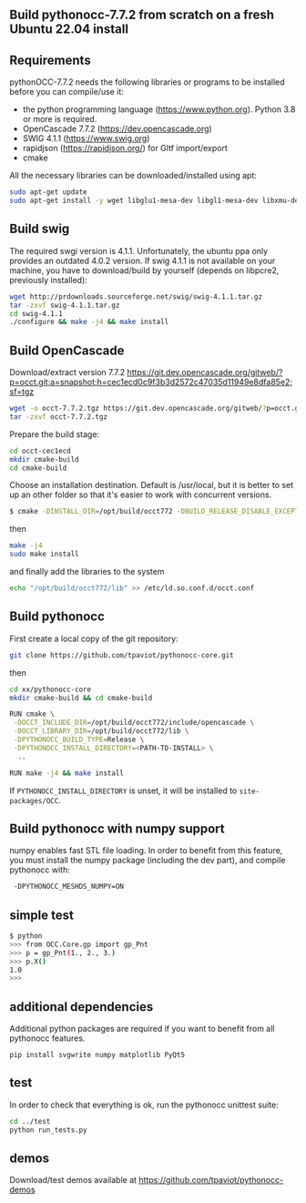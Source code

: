 Build pythonocc-7.7.2 from scratch on a fresh Ubuntu 22.04 install
------------------------------------------------------------------

Requirements
------------

pythonOCC-7.7.2 needs the following libraries or programs to be installed before you
can compile/use it:

*   the python programming language (<https://www.python.org>). Python 3.8 or more is required.
*   OpenCascade 7.7.2 (<https://dev.opencascade.org>)
*   SWIG 4.1.1 (<https://www.swig.org>)
*   rapidjson (<https://rapidjson.org/>) for Gltf import/export
*   cmake

All the necessary libraries can be downloaded/installed using apt:
```bash
sudo apt-get update
sudo apt-get install -y wget libglu1-mesa-dev libgl1-mesa-dev libxmu-dev libxi-dev build-essential cmake libfreetype6-dev tk-dev python3-dev rapidjson-dev python3 git python3-pip libpcre2-dev
```

Build swig
----------
The required swgi version is 4.1.1. Unfortunately, the ubuntu ppa only provides an outdated 4.0.2 version. If swig 4.1.1 is not available on your machine, you have to download/build by yourself (depends on libpcre2, previously installed):
```bash
wget http://prdownloads.sourceforge.net/swig/swig-4.1.1.tar.gz
tar -zxvf swig-4.1.1.tar.gz
cd swig-4.1.1
./configure && make -j4 && make install
```

Build OpenCascade
-----------------
Download/extract version 7.7.2 https://git.dev.opencascade.org/gitweb/?p=occt.git;a=snapshot;h=cec1ecd0c9f3b3d2572c47035d11949e8dfa85e2;sf=tgz

```bash
wget -o occt-7.7.2.tgz https://git.dev.opencascade.org/gitweb/?p=occt.git;a=snapshot;h=cec1ecd0c9f3b3d2572c47035d11949e8dfa85e2;sf=tgz
tar -zxvf occt-7.7.2.tgz
```

Prepare the build stage:
```bash
cd occt-cec1ecd
mkdir cmake-build
cd cmake-build
```

Choose an installation destination. Default is /usr/local, but it is better to set up
an other folder so that it's easier to work with concurrent versions.
```bash
$ cmake -DINSTALL_DIR=/opt/build/occt772 -DBUILD_RELEASE_DISABLE_EXCEPTIONS=OFF ..
```
then
```bash
make -j4
sudo make install
```
and finally add the libraries to the system
```bash
echo "/opt/build/occt772/lib" >> /etc/ld.so.conf.d/occt.conf
```

Build pythonocc
---------------
First create a local copy of the git repository:
```bash
git clone https://github.com/tpaviot/pythonocc-core.git
```
then
```bash
cd xx/pythonocc-core
mkdir cmake-build && cd cmake-build

RUN cmake \
 -DOCCT_INCLUDE_DIR=/opt/build/occt772/include/opencascade \
 -DOCCT_LIBRARY_DIR=/opt/build/occt772/lib \
 -DPYTHONOCC_BUILD_TYPE=Release \
 -DPYTHONOCC_INSTALL_DIRECTORY=<PATH-TO-INSTALL> \
  ..

RUN make -j4 && make install 
```

If `PYTHONOCC_INSTALL_DIRECTORY` is unset, it will be installed to `site-packages/OCC`.

Build pythonocc with numpy support
----------------------------------
numpy enables fast STL file loading. In order to benefit from this feature, you must install the numpy package (including the dev part), and compile pythonocc with:
```bash
 -DPYTHONOCC_MESHDS_NUMPY=ON
```

simple test
-----------
```bash
$ python
>>> from OCC.Core.gp import gp_Pnt
>>> p = gp_Pnt(1., 2., 3.)
>>> p.X()
1.0
>>>
```

additional dependencies
-----------------------
Additional python packages are required if you want to benefit from all pythonocc features.
```
pip install svgwrite numpy matplotlib PyQt5
```

test
----
In order to check that everything is ok, run the pythonocc unittest suite:

```bash
cd ../test
python run_tests.py
```

demos
-----
Download/test demos available at <https://github.com/tpaviot/pythonocc-demos>
